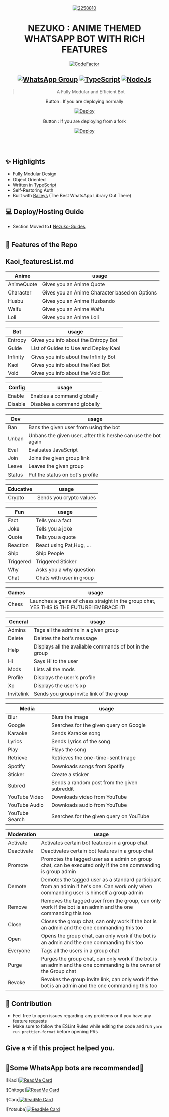 <div align="center">
<a href="https://ibb.co/SKXCZHR"><img src="https://i.ibb.co/JzRJS85/2258810.jpg" alt="2258810" border="0" /></a>

# **NEZUKO : ANIME THEMED WHATSAPP BOT WITH RICH FEATURES**

<a href="https://www.codefactor.io/repository/github/toshiro223/nezuko"><img src="https://www.codefactor.io/repository/github/toshiro223/nezuko/badge" alt="CodeFactor" /></a>

## [![WhatsApp Group](https://img.shields.io/badge/WhatsApp-25D366?style=for-the-badge&logo=whatsapp&logoColor=white)](https://wa.me/919609900020) [![TypeScript](https://img.shields.io/badge/TypeScript-007ACC?style=for-the-badge&logo=typescript&logoColor=white)](https://www.typescriptlang.org/) [![NodeJs](https://img.shields.io/badge/Node.js-43853D?style=for-the-badge&logo=node.js&logoColor=white)](https://nodejs.org/en/)


> A Fully Modular and Efficient Bot <br>

Button : If you are deploying normally


[![Deploy](https://www.herokucdn.com/deploy/button.png)](https://heroku.com/deploy?template=https://github.com/Toshiro223/Nezuko)

Button : If you are deploying from a fork

[![Deploy](https://www.herokucdn.com/deploy/button.png)](https://heroku.com/deploy)

</div><br/>
<br/>

## ✨ Highlights

-   Fully Modular Design
-   Object Oriented
-   Written in [TypeScript](https://www.typescriptlang.org/)
-   Self-Restoring Auth
-   Built with [Baileys](https://github.com/adiwajshing/baileys) (The Best
    WhatsApp Library Out There)

## 💻 Deploy/Hosting Guide

-   Section Moved to⬇️
    [Nezuko-Guides](https://github.com/Toshiro223/Nezuko-Guides/blob/main/README.md)

## 🍥 Features of the Repo

## Kaoi_featuresList.md

| Anime      | usage                                         |
| ---------- | --------------------------------------------- |
| AnimeQuote | Gives you an Anime Quote                      |
| Character  | Gives you an Anime Character based on Options |
| Husbu      | Gives you an Anime Husbando                   |
| Waifu      | Gives you an Anime Waifu                      |
| Loli       | Gives you an Anime Loli                       |

| Bot      | usage                                 |
| -------- | ------------------------------------- |
| Entropy  | Gives you info about the Entropy Bot  |
| Guide    | List of Guides to Use and Deploy Kaoi |
| Infinity | Gives you info about the Infinity Bot |
| Kaoi     | Gives you info about the Kaoi Bot     |
| Void     | Gives you info about the Void Bot     |

| Config  | usage                       |
| ------- | --------------------------- |
| Enable  | Enables a command globally  |
| Disable | Disables a command globally |

| Dev    | usage                                                          |
| ------ | -------------------------------------------------------------- |
| Ban    | Bans the given user from using the bot                         |
| Unban  | Unbans the given user, after this he/she can use the bot again |
| Eval   | Evaluates JavaScript                                           |
| Join   | Joins the given group link                                     |
| Leave  | Leaves the given group                                         |
| Status | Put the status on bot's profile                                |

| Educative | usage                   |
| --------- | ----------------------- |
| Crypto    | Sends you crypto values |

| Fun       | usage                    |
| --------- | ------------------------ |
| Fact      | Tells you a fact         |
| Joke      | Tells you a joke         |
| Quote     | Tells you a quote        |
| Reaction  | React using Pat,Hug, ... |
| Ship      | Ship People              |
| Triggered | Triggered Sticker        |
| Why       | Asks you a why question  |
| Chat      | Chats with user in group |

| Games | usage                                                                                    |
| ----- | ---------------------------------------------------------------------------------------- |
| Chess | Launches a game of chess straight in the group chat, YES THIS IS THE FUTURE! EMBRACE IT! |

| General    | usage                                                   |
| ---------- | ------------------------------------------------------- |
| Admins     | Tags all the admins in a given group                    |
| Delete     | Deletes the bot's message                               |
| Help       | Displays all the available commands of bot in the group |
| Hi         | Says Hi to the user                                     |
| Mods       | Lists all the mods                                      |
| Profile    | Displays the user's profile                             |
| Xp         | Displays the user's xp                                  |
| Invitelink | Sends you group invite link of the group                |

| Media          | usage                                        |
| -------------- | -------------------------------------------- |
| Blur           | Blurs the image                              |
| Google         | Searches for the given query on Google       |
| Karaoke        | Sends Karaoke song                           |
| Lyrics         | Sends Lyrics of the song                     |
| Play           | Plays the song                               |
| Retrieve       | Retrieves the one-time-sent Image            |
| Spotify        | Downloads songs from Spotify                 |
| Sticker        | Create a sticker                             |
| Subred         | Sends a random post from the given subreddit |
| YouTube Video  | Downloads video from YouTube                 |
| YouTube Audio  | Downloads audio from YouTube                 |
| YouTube Search | Searches for the given query on YouTube      |

| Moderation | usage                                                                                                                                    |
| ---------- | ---------------------------------------------------------------------------------------------------------------------------------------- |
| Activate   | Activates certain bot features in a group chat                                                                                           |
| Deactivate | Deactivates certain bot features in a group chat                                                                                         |
| Promote    | Promotes the tagged user as a admin on group chat, can be executed only if the one commanding is group admin                             |
| Demote     | Demotes the tagged user as a standard participant from an admin if he's one. Can work only when commanding user is himself a group admin |
| Remove     | Removes the tagged user from the group, can only work if the bot is an admin and the one commanding this too                             |
| Close      | Closes the group chat, can only work if the bot is an admin and the one commanding this too                                              |
| Open       | Opens the group chat, can only work if the bot is an admin and the one commanding this too                                               |
| Everyone   | Tags all the users in a group chat                                                                                                       |
| Purge      | Purges the group chat, can only work if the bot is an admin and the one commanding is the owner of the Group chat                        |
| Revoke     | Revokes the group invite link, can only work if the bot is an admin and the one commanding this too                                      |


## 💪 Contribution

-   Feel free to open issues regarding any problems or if you have any feature
    requests
-   Make sure to follow the ESLint Rules while editing the code and run
    `yarn run prettier-format` before opening PRs
## Give a ⭐ if this project helped you.

## 🚀Some WhatsApp bots are recommended🚀

![Kaoi][![ReadMe Card](https://github-readme-stats.vercel.app/api/pin/?username=PrajjwalDatir&repo=Kaoi&theme=buefy)](https://github.com/PrajjwalDatir/kaoi)

![Chitoge][![ReadMe Card](https://github-readme-stats.vercel.app/api/pin/?username=ShineiIchijo&repo=Chitoge&theme=buefy)](https://github.com/ShinNouzen/Chitoge)

![Cara][![ReadMe Card](https://github-readme-stats.vercel.app/api/pin/?username=iamherok&repo=Cara_public&theme=buefy)](https://github.com/iamherok/Cara_public)

![Yotsuba][![ReadMe Card](https://github-readme-stats.vercel.app/api/pin/?username=Whatup364&repo=Yotsuba-Bot&theme=buefy)](https://github.com/Whatup364/Yotsuba-Bot)
